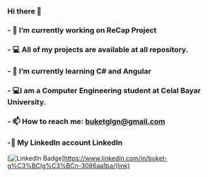 ### Hi there 👋

###  - 🔭 I’m currently working on ReCap Project
###  - 💻 All of my projects are available at all repository.
###  - 🌱 I’m currently learning C# and Angular
###  - 💻I am a Computer Engineering student at Celal Bayar University.
###  - 📫 How to reach me: buketglgn@gmail.com
###  -🔗 My LinkedIn account LinkedIn

[![LinkedIn Badge](https://img.shields.io/badge/-LinkedIn-000?style=quare&labelColor=000&logo=LinkedIn&logoColor=white&link=link)]https://www.linkedin.com/in/buket-g%C3%BClg%C3%BCn-3086aa1ba/(link) 

